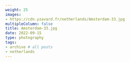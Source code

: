 ```yaml
---
weight: 25
images:
- https://cdn.yzavard.fr/netherlands/Amsterdam-33.jpg
multipleColumn: false
title: Amsterdam-33.jpg
date: 2022-09-15
type: photography
tags:
- archive # all posts
- netherlands
---
```

